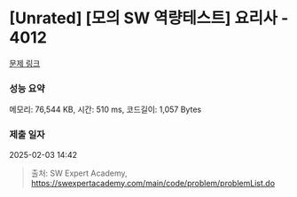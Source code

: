 # [Unrated] [모의 SW 역량테스트] 요리사 - 4012 

[문제 링크](https://swexpertacademy.com/main/code/problem/problemDetail.do?contestProbId=AWIeUtVakTMDFAVH) 

### 성능 요약

메모리: 76,544 KB, 시간: 510 ms, 코드길이: 1,057 Bytes

### 제출 일자

2025-02-03 14:42



> 출처: SW Expert Academy, https://swexpertacademy.com/main/code/problem/problemList.do